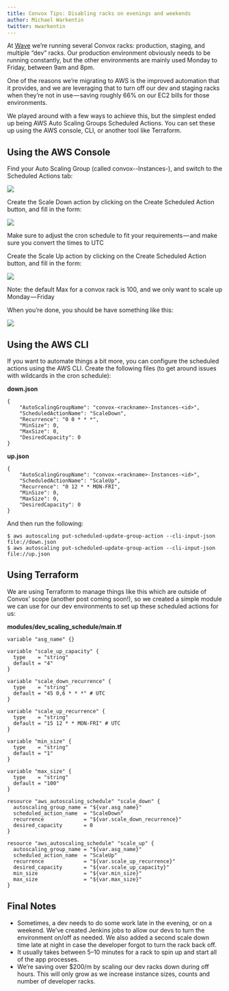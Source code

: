 ```yaml
---
title: Convox Tips: Disabling racks on evenings and weekends
author: Michael Warkentin
twitter: mwarkentin
---
```


At [Wave](https://www.waveapps.com/) we’re running several Convox racks: production, staging, and multiple “dev” racks. Our production environment obviously needs to be running constantly, but the other environments are mainly used Monday to Friday, between 9am and 8pm.

One of the reasons we’re migrating to AWS is the improved automation that it provides, and we are leveraging that to turn off our dev and staging racks when they’re not in use — saving roughly 66% on our EC2 bills for those environments.

We played around with a few ways to achieve this, but the simplest ended up being AWS Auto Scaling Groups Scheduled Actions. You can set these up using the AWS console, CLI, or another tool like Terraform.

<!--more-->

## Using the AWS Console

Find your Auto Scaling Group (called convox-<rack>-Instances-<id>), and switch to the Scheduled Actions tab:

![](https://cdn-images-1.medium.com/max/2000/1*O-eoQtSzpTpIbkli_y_gTg.png)

Create the Scale Down action by clicking on the Create Scheduled Action button, and fill in the form:

![](https://cdn-images-1.medium.com/max/2000/1*pNh_WBr3rAoq-Ufzzl6I_A.png)

Make sure to adjust the cron schedule to fit your requirements — and make sure you convert the times to UTC

Create the Scale Up action by clicking on the Create Scheduled Action button, and fill in the form:

![](https://cdn-images-1.medium.com/max/1600/1*GCLwAWk_Byl07Nt4RiVA0Q.png)

Note: the default Max for a convox rack is 100, and we only want to scale up Monday — Friday

When you’re done, you should be have something like this:

![](https://cdn-images-1.medium.com/max/1600/1*4HZs66nLrTJFi7gyBJuncg.png)

## Using the AWS CLI

If you want to automate things a bit more, you can configure the scheduled actions using the AWS CLI. Create the following files (to get around issues with wildcards in the cron schedule):

**down.json**

```
{
    "AutoScalingGroupName": "convox-<rackname>-Instances-<id>",
    "ScheduledActionName": "ScaleDown",
    "Recurrence": "0 0 * * *",
    "MinSize": 0,
    "MaxSize": 0,
    "DesiredCapacity": 0
}
```

**up.json**

```
{
    "AutoScalingGroupName": "convox-<rackname>-Instances-<id>",
    "ScheduledActionName": "ScaleUp",
    "Recurrence": "0 12 * * MON-FRI",
    "MinSize": 0,
    "MaxSize": 0,
    "DesiredCapacity": 0
}
```

And then run the following:

```
$ aws autoscaling put-scheduled-update-group-action --cli-input-json file://down.json
$ aws autoscaling put-scheduled-update-group-action --cli-input-json file://up.json
```

## Using Terraform

We are using Terraform to manage things like this which are outside of Convox’ scope (another post coming soon!), so we created a simple module we can use for our dev environments to set up these scheduled actions for us:

**modules/dev_scaling_schedule/main.tf**

```
variable "asg_name" {}

variable "scale_up_capacity" {  
  type    = "string"  
  default = "4"
}

variable "scale_down_recurrence" {  
  type    = "string"  
  default = "45 0,6 * * *" # UTC
}

variable "scale_up_recurrence" {  
  type    = "string"  
  default = "15 12 * * MON-FRI" # UTC
}

variable "min_size" {  
  type    = "string"  
  default = "1"
}

variable "max_size" {  
  type    = "string"  
  default = "100"
}

resource "aws_autoscaling_schedule" "scale_down" {  
  autoscaling_group_name = "${var.asg_name}"  
  scheduled_action_name  = "ScaleDown"  
  recurrence             = "${var.scale_down_recurrence}"       
  desired_capacity       = 0
}

resource "aws_autoscaling_schedule" "scale_up" {    
  autoscaling_group_name = "${var.asg_name}"  
  scheduled_action_name  = "ScaleUp"  
  recurrence             = "${var.scale_up_recurrence}"  
  desired_capacity       = "${var.scale_up_capacity}"  
  min_size               = "${var.min_size}"  
  max_size               = "${var.max_size}"
}
```

## Final Notes

* Sometimes, a dev needs to do some work late in the evening, or on a weekend. We’ve created Jenkins jobs to allow our devs to turn the environment on/off as needed. We also added a second scale down time late at night in case the developer forgot to turn the rack back off.
* It usually takes between 5–10 minutes for a rack to spin up and start all of the app processes.
* We’re saving over $200/m by scaling our dev racks down during off hours. This will only grow as we increase instance sizes, counts and number of developer racks.
